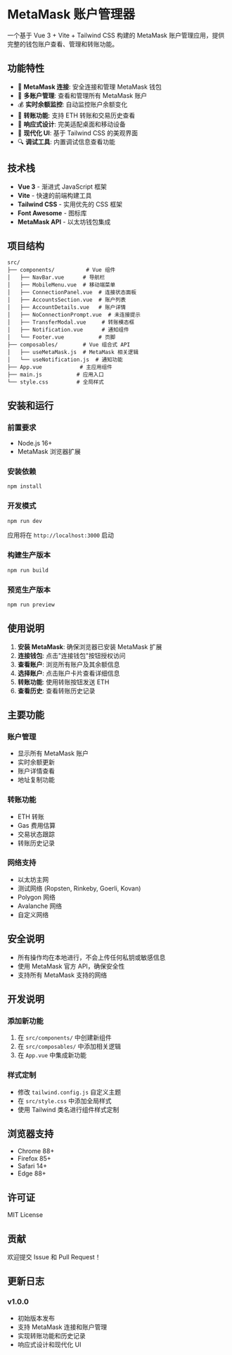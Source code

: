# MetaMask 账户管理器

一个基于 Vue 3 + Vite + Tailwind CSS 构建的 MetaMask 账户管理应用，提供完整的钱包账户查看、管理和转账功能。

## 功能特性

- 🔗 **MetaMask 连接**: 安全连接和管理 MetaMask 钱包
- 👥 **多账户管理**: 查看和管理所有 MetaMask 账户
- 💰 **实时余额监控**: 自动监控账户余额变化
- 🔄 **转账功能**: 支持 ETH 转账和交易历史查看
- 📱 **响应式设计**: 完美适配桌面和移动设备
- 🎨 **现代化 UI**: 基于 Tailwind CSS 的美观界面
- 🔍 **调试工具**: 内置调试信息查看功能

## 技术栈

- **Vue 3** - 渐进式 JavaScript 框架
- **Vite** - 快速的前端构建工具
- **Tailwind CSS** - 实用优先的 CSS 框架
- **Font Awesome** - 图标库
- **MetaMask API** - 以太坊钱包集成

## 项目结构

```
src/
├── components/          # Vue 组件
│   ├── NavBar.vue      # 导航栏
│   ├── MobileMenu.vue  # 移动端菜单
│   ├── ConnectionPanel.vue  # 连接状态面板
│   ├── AccountsSection.vue  # 账户列表
│   ├── AccountDetails.vue   # 账户详情
│   ├── NoConnectionPrompt.vue  # 未连接提示
│   ├── TransferModal.vue     # 转账模态框
│   ├── Notification.vue      # 通知组件
│   └── Footer.vue           # 页脚
├── composables/        # Vue 组合式 API
│   ├── useMetaMask.js  # MetaMask 相关逻辑
│   └── useNotification.js  # 通知功能
├── App.vue            # 主应用组件
├── main.js           # 应用入口
└── style.css         # 全局样式
```

## 安装和运行

### 前置要求

- Node.js 16+ 
- MetaMask 浏览器扩展

### 安装依赖

```bash
npm install
```

### 开发模式

```bash
npm run dev
```

应用将在 `http://localhost:3000` 启动

### 构建生产版本

```bash
npm run build
```

### 预览生产版本

```bash
npm run preview
```

## 使用说明

1. **安装 MetaMask**: 确保浏览器已安装 MetaMask 扩展
2. **连接钱包**: 点击"连接钱包"按钮授权访问
3. **查看账户**: 浏览所有账户及其余额信息
4. **选择账户**: 点击账户卡片查看详细信息
5. **转账功能**: 使用转账按钮发送 ETH
6. **查看历史**: 查看转账历史记录

## 主要功能

### 账户管理
- 显示所有 MetaMask 账户
- 实时余额更新
- 账户详情查看
- 地址复制功能

### 转账功能
- ETH 转账
- Gas 费用估算
- 交易状态跟踪
- 转账历史记录

### 网络支持
- 以太坊主网
- 测试网络 (Ropsten, Rinkeby, Goerli, Kovan)
- Polygon 网络
- Avalanche 网络
- 自定义网络

## 安全说明

- 所有操作均在本地进行，不会上传任何私钥或敏感信息
- 使用 MetaMask 官方 API，确保安全性
- 支持所有 MetaMask 支持的网络

## 开发说明

### 添加新功能

1. 在 `src/components/` 中创建新组件
2. 在 `src/composables/` 中添加相关逻辑
3. 在 `App.vue` 中集成新功能

### 样式定制

- 修改 `tailwind.config.js` 自定义主题
- 在 `src/style.css` 中添加全局样式
- 使用 Tailwind 类名进行组件样式定制

## 浏览器支持

- Chrome 88+
- Firefox 85+
- Safari 14+
- Edge 88+

## 许可证

MIT License

## 贡献

欢迎提交 Issue 和 Pull Request！

## 更新日志

### v1.0.0
- 初始版本发布
- 支持 MetaMask 连接和账户管理
- 实现转账功能和历史记录
- 响应式设计和现代化 UI